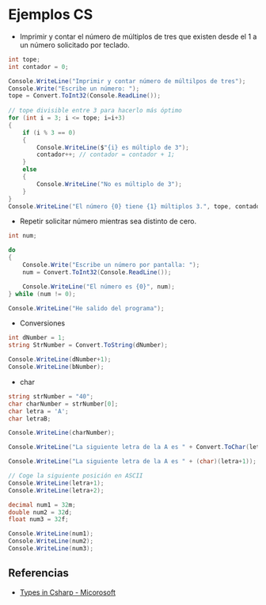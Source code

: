 # Ejemplos CS

- Imprimir y contar el número de múltiplos de tres que existen desde el 1 a un número solicitado por teclado.
```cs
int tope;
int contador = 0;

Console.WriteLine("Imprimir y contar número de múltilpos de tres");
Console.Write("Escribe un número: ");
tope = Convert.ToInt32(Console.ReadLine());
			
// tope divisible entre 3 para hacerlo más óptimo
for (int i = 3; i <= tope; i=i+3)
{
    if (i % 3 == 0)
    {
	    Console.WriteLine($"{i} es múltiplo de 3");
        contador++; // contador = contador + 1;
    }
    else
    {
	    Console.WriteLine("No es múltiplo de 3");
	}
}
Console.WriteLine("El número {0} tiene {1} múltiplos 3.", tope, contador);
```

- Repetir solicitar número mientras sea distinto de cero.
```csharp
int num;

do
{
	Console.Write("Escribe un número por pantalla: ");
    num = Convert.ToInt32(Console.ReadLine());

    Console.WriteLine("El número es {0}", num);
} while (num != 0);

Console.WriteLine("He salido del programa");
```

- Conversiones
```cs
int dNumber = 1;
string StrNumber = Convert.ToString(dNumber);

Console.WriteLine(dNumber+1);
Console.WriteLine(bNumber);
```

- char
```cs
string strNumber = "40";
char charNumber = strNumber[0];
char letra = 'A';
char letraB;

Console.WriteLine(charNumber);

Console.WriteLine("La siguiente letra de la A es " + Convert.ToChar(letra+1));

Console.WriteLine("La siguiente letra de la A es " + (char)(letra+1));

// Coge la siguiente posición en ASCII
Console.WriteLine(letra+1);
Console.WriteLine(letra+2);
```

```cs
decimal num1 = 32m;
double num2 = 32d;
float num3 = 32f;

Console.WriteLine(num1);
Console.WriteLine(num2);
Console.WriteLine(num3);
```

## Referencias
- [Types in Csharp - Micorosoft](https://learn.microsoft.com/en-us/dotnet/csharp/language-reference/builtin-types/built-in-types)
